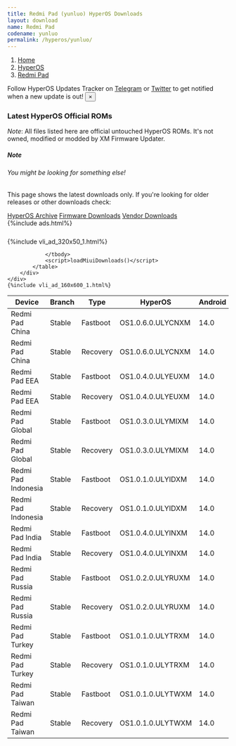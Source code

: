 ```yaml
---
title: Redmi Pad (yunluo) HyperOS Downloads
layout: download
name: Redmi Pad
codename: yunluo
permalink: /hyperos/yunluo/
---
```

<nav aria-label="breadcrumb">
    <ol class="breadcrumb">
        <li class="breadcrumb-item"><a href="/">Home</a></li>
        <li class="breadcrumb-item"><a href="/hyperos/">HyperOS</a></li>
        <li class="breadcrumb-item active" aria-current="page"><a href="/hyperos/yunluo/">Redmi Pad</a></li>
    </ol>
</nav>
<div class="alert alert-primary alert-dismissible fade show" role="alert">
    Follow HyperOS Updates Tracker on <a href="https://t.me/MIUIUpdatesTracker" class="alert-link">Telegram</a>
     or <a href="https://twitter.com/MiFwUpdater" class="alert-link">Twitter</a> to get notified when a new update is out!
    <button type="button" class="close" data-dismiss="alert" aria-label="Close">
        <span aria-hidden="true">&times;</span>
    </button>
</div>

### Latest HyperOS Official ROMs
*Note*: All files listed here are official untouched HyperOS ROMs. It's not owned, modified or modded by XM Firmware Updater.
<div class="card">
  <div class="card-body">
    <h5 class="card-title">Note</h5>
    <h6 class="card-subtitle mb-2 text-muted">You might be looking for something else!</h6>
    <p class="card-text">This page shows the latest downloads only.
     If you're looking for older releases or other downloads check:</p>
    <a href="/archive/hyperos/yunluo/" class="card-link">HyperOS Archive</a>
    <a href="/firmware/yunluo/" class="card-link">Firmware Downloads</a>
    <a href="/vendor/yunluo/" class="card-link">Vendor Downloads</a>
  </div>
</div>
{%include ads.html%}
<div class="row justify-content-center">
    <div class="col-10">
        <div class="table-responsive-md" style="margin-top: 25px;">
            {%include vli_ad_320x50_1.html%}
            <table id="miui" class="display dt-responsive nowrap compact table table-striped table-hover table-sm">
                <thead class="thead-dark">
                    <tr>
                        <th data-ref="device">Device</th>
                        <th data-ref="branch">Branch</th>
                        <th data-ref="type">Type</th>
                        <th data-ref="miui">HyperOS</th>
                        <th data-ref="android">Android</th>
                        <th data-ref="size">Size</th>
                        <th data-ref="size">Date</th>
                        <th data-ref="link">Link</th>
                    </tr>
                </thead>
                <tbody>
                <tr><td>Redmi Pad China</td><td>Stable</td><td>Fastboot</td><td>OS1.0.6.0.ULYCNXM</td><td>14.0</td><td>5.1 GB</td><td>2024-05-30</td><td><a href="/hyperos/yunluo/stable/OS1.0.6.0.ULYCNXM/">Download</a></td></tr>
<tr><td>Redmi Pad China</td><td>Stable</td><td>Recovery</td><td>OS1.0.6.0.ULYCNXM</td><td>14.0</td><td>4.3 GB</td><td>2024-06-11</td><td><a href="/hyperos/yunluo/stable/OS1.0.6.0.ULYCNXM/">Download</a></td></tr>
<tr><td>Redmi Pad EEA</td><td>Stable</td><td>Fastboot</td><td>OS1.0.4.0.ULYEUXM</td><td>14.0</td><td>4.7 GB</td><td>2024-05-30</td><td><a href="/hyperos/yunluo/stable/OS1.0.4.0.ULYEUXM/">Download</a></td></tr>
<tr><td>Redmi Pad EEA</td><td>Stable</td><td>Recovery</td><td>OS1.0.4.0.ULYEUXM</td><td>14.0</td><td>4.2 GB</td><td>2024-06-12</td><td><a href="/hyperos/yunluo/stable/OS1.0.4.0.ULYEUXM/">Download</a></td></tr>
<tr><td>Redmi Pad Global</td><td>Stable</td><td>Fastboot</td><td>OS1.0.3.0.ULYMIXM</td><td>14.0</td><td>4.8 GB</td><td>2024-06-07</td><td><a href="/hyperos/yunluo/stable/OS1.0.3.0.ULYMIXM/">Download</a></td></tr>
<tr><td>Redmi Pad Global</td><td>Stable</td><td>Recovery</td><td>OS1.0.3.0.ULYMIXM</td><td>14.0</td><td>4.2 GB</td><td>2024-06-14</td><td><a href="/hyperos/yunluo/stable/OS1.0.3.0.ULYMIXM/">Download</a></td></tr>
<tr><td>Redmi Pad Indonesia</td><td>Stable</td><td>Fastboot</td><td>OS1.0.1.0.ULYIDXM</td><td>14.0</td><td>4.8 GB</td><td>2024-02-20</td><td><a href="/hyperos/yunluo/stable/OS1.0.1.0.ULYIDXM/">Download</a></td></tr>
<tr><td>Redmi Pad Indonesia</td><td>Stable</td><td>Recovery</td><td>OS1.0.1.0.ULYIDXM</td><td>14.0</td><td>4.2 GB</td><td>2024-03-25</td><td><a href="/hyperos/yunluo/stable/OS1.0.1.0.ULYIDXM/">Download</a></td></tr>
<tr><td>Redmi Pad India</td><td>Stable</td><td>Fastboot</td><td>OS1.0.4.0.ULYINXM</td><td>14.0</td><td>4.5 GB</td><td>2024-06-07</td><td><a href="/hyperos/yunluo/stable/OS1.0.4.0.ULYINXM/">Download</a></td></tr>
<tr><td>Redmi Pad India</td><td>Stable</td><td>Recovery</td><td>OS1.0.4.0.ULYINXM</td><td>14.0</td><td>4.1 GB</td><td>2024-06-14</td><td><a href="/hyperos/yunluo/stable/OS1.0.4.0.ULYINXM/">Download</a></td></tr>
<tr><td>Redmi Pad Russia</td><td>Stable</td><td>Fastboot</td><td>OS1.0.2.0.ULYRUXM</td><td>14.0</td><td>5.0 GB</td><td>2024-06-07</td><td><a href="/hyperos/yunluo/stable/OS1.0.2.0.ULYRUXM/">Download</a></td></tr>
<tr><td>Redmi Pad Russia</td><td>Stable</td><td>Recovery</td><td>OS1.0.2.0.ULYRUXM</td><td>14.0</td><td>4.1 GB</td><td>2024-06-20</td><td><a href="/hyperos/yunluo/stable/OS1.0.2.0.ULYRUXM/">Download</a></td></tr>
<tr><td>Redmi Pad Turkey</td><td>Stable</td><td>Fastboot</td><td>OS1.0.1.0.ULYTRXM</td><td>14.0</td><td>4.6 GB</td><td>2024-02-26</td><td><a href="/hyperos/yunluo/stable/OS1.0.1.0.ULYTRXM/">Download</a></td></tr>
<tr><td>Redmi Pad Turkey</td><td>Stable</td><td>Recovery</td><td>OS1.0.1.0.ULYTRXM</td><td>14.0</td><td>4.2 GB</td><td>2024-03-06</td><td><a href="/hyperos/yunluo/stable/OS1.0.1.0.ULYTRXM/">Download</a></td></tr>
<tr><td>Redmi Pad Taiwan</td><td>Stable</td><td>Fastboot</td><td>OS1.0.1.0.ULYTWXM</td><td>14.0</td><td>4.6 GB</td><td>2024-02-20</td><td><a href="/hyperos/yunluo/stable/OS1.0.1.0.ULYTWXM/">Download</a></td></tr>
<tr><td>Redmi Pad Taiwan</td><td>Stable</td><td>Recovery</td><td>OS1.0.1.0.ULYTWXM</td><td>14.0</td><td>4.1 GB</td><td>2024-03-25</td><td><a href="/hyperos/yunluo/stable/OS1.0.1.0.ULYTWXM/">Download</a></td></tr>

                </tbody>
                <script>loadMiuiDownloads()</script>
            </table>
        </div>
    </div>
    {%include vli_ad_160x600_1.html%}
</div>
